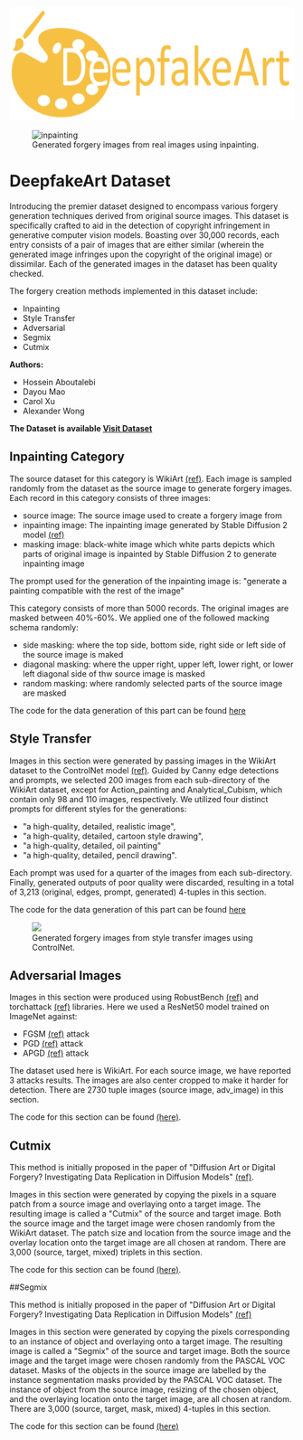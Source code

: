 

<img src="https://github.com/h-aboutalebi/DeepfakeArt/blob/main/images/logo.jpg" alt="logo" width="600" height="200">
<figure class="image">
<img src="https://github.com/h-aboutalebi/DeepfakeArt/blob/main/images/inpainting.jpg" alt="inpainting">
<figcaption>Generated forgery images from real images using inpainting.</figcaption>
</figure>


# DeepfakeArt Dataset
Introducing the premier dataset designed to encompass various forgery generation techniques derived from original source images. This dataset is specifically crafted to aid in the detection of copyright infringement in generative computer vision models. Boasting over 30,000 records, each entry consists of a pair of images that are either similar (wherein the generated image infringes upon the copyright of the original image) or dissimilar. Each of the generated images in the dataset has been quality checked.

The forgery creation methods implemented in this dataset include:

- Inpainting
- Style Transfer
- Adversarial 
- Segmix
- Cutmix


**Authors:**

- Hossein Aboutalebi
- Dayou Mao
- Carol Xu
- Alexander Wong


**The Dataset is available [Visit Dataset](https://www.kaggle.com/datasets/danielmao2019/deepfakeart)**

## Inpainting Category

The source dataset for this category is WikiArt [(ref)](https://paperswithcode.com/paper/large-scale-classification-of-fine-art). Each image is sampled randomly from the dataset as the source image to generate forgery images. 
Each record in this category consists of three images: 

- source image: The source image used to create a forgery image from
- inpainting image: The inpainting image generated by Stable Diffusion 2 model [(ref)](https://huggingface.co/stabilityai/stable-diffusion-2-inpainting)
- masking image: black-white image which white parts depicts which parts of original image is inpainted by Stable Diffusion 2 to generate inpainting image

The prompt used for the generation of the inpainting image is: "generate a painting compatible with the rest of the image"

This category consists of more than 5000 records. The original images are masked between 40%-60%. We applied one of the followed macking schema randomly:

- side masking: where the top side, bottom side, right side or left side of the source image is maked
- diagonal masking: where the upper right, upper left, lower right, or lower left diagonal side of thw source image is masked
- random masking: where randomly selected parts of the source image are masked

The code for the data generation of this part can be found [here](https://github.com/h-aboutalebi/DeepfakeArt/blob/main/image_inpainting/main.py)

## Style Transfer

Images in this section were generated by passing images in the WikiArt dataset to the ControlNet model [(ref)](https://huggingface.co/lllyasviel/ControlNet). Guided by Canny edge detections and prompts, we selected 200 images from each sub-directory of the WikiArt dataset, except for Action_painting and Analytical_Cubism, which contain only 98 and 110 images, respectively. We utilized four distinct prompts for different styles for the generations:

- "a high-quality, detailed, realistic image", 
- "a high-quality, detailed, cartoon style drawing", 
- "a high-quality, detailed, oil painting"
- "a high-quality, detailed, pencil drawing". 

Each prompt was used for a quarter of the images from each sub-directory. Finally, generated outputs of poor quality were discarded, resulting in a total of 3,213 (original, edges, prompt, generated) 4-tuples in this section.


The code for the data generation of this part can be found [here](https://github.com/h-aboutalebi/DeepfakeArt/blob/main/main_style_transfer.py)

<figure class="image">
<img src="https://github.com/h-aboutalebi/DeepfakeArt/blob/main/images/style.jpg">
<figcaption>Generated forgery images from style transfer images using ControlNet.</figcaption>
</figure>

## Adversarial Images

Images in this section were produced using RobustBench [(ref)](https://robustbench.github.io/) and torchattack [(ref)](https://adversarial-attacks-pytorch.readthedocs.io/en/latest/attacks.html) libraries. Here we used a ResNet50 model trained on ImageNet against:

- FGSM [(ref)](https://arxiv.org/abs/1412.6572) attack 
- PGD [(ref)](https://arxiv.org/pdf/1706.06083.pdf) attack
- APGD [(ref)](https://arxiv.org/pdf/2003.01690.pdf) attack

The dataset used here is WikiArt. For each source image, we have reported 3 attacks results. The images are also center cropped to make it harder for detection. There are 2730 tuple images (source image, adv_image) in this section.

The code for this section can be found [(here)](https://github.com/h-aboutalebi/DeepfakeArt/blob/main/adv_image/main.py).

## Cutmix

This method is initially proposed in the paper of "Diffusion Art or Digital Forgery? Investigating Data Replication in Diffusion Models" [(ref)](https://arxiv.org/abs/2212.03860).

Images in this section were generated by copying the pixels in a square patch from a source image and overlaying onto a target image. The resulting image is called a "Cutmix" of the source and target image. Both the source image and the target image were chosen randomly from the WikiArt dataset. The patch size and location from the source image and the overlay location onto the target image are all chosen at random. There are 3,000 (source, target, mixed) triplets in this section.


The code for this section can be found [(here)](https://github.com/h-aboutalebi/DeepfakeArt/blob/main/main_Cutmix.py).

##Segmix

This method is initially proposed in the paper of "Diffusion Art or Digital Forgery? Investigating Data Replication in Diffusion Models" [(ref)](https://arxiv.org/abs/2212.03860)

Images in this section were generated by copying the pixels corresponding to an instance of object and overlaying onto a target image. The resulting image is called a "Segmix" of the source and target image. Both the source image and the target image were chosen randomly from the PASCAL VOC dataset. Masks of the objects in the source image are labelled by the instance segmentation masks provided by the PASCAL VOC dataset. The instance of object from the source image, resizing of the chosen object, and the overlaying location onto the target image, are all chosen at random. There are 3,000 (source, target, mask, mixed) 4-tuples in this section.

The code for this section can be found [(here)](https://github.com/h-aboutalebi/DeepfakeArt/blob/main/main_Segmix.py)
